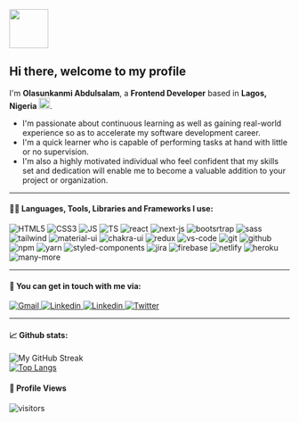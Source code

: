 <img src="https://cdn.jsdelivr.net/gh/Th3Wall/assets-cdn/PersonalGithubReadme/HandGreet.gif" height="70px" /> 

## Hi there, welcome to my profile

<p aligh="left">
  I'm <b>Olasunkanmi Abdulsalam</b>, a <b>Frontend Developer</b> based in <b>Lagos, Nigeria</b> 
  <img src="https://upload.wikimedia.org/wikipedia/commons/7/79/Flag_of_Nigeria.svg" width="20px"/>.

* I'm passionate about continuous learning as well as gaining real-world experience so as to accelerate my software development career.
* I'm a quick learner who is capable of performing tasks at hand with little or no supervision.
* I'm also a highly motivated individual who feel confident that my skills set and dedication will enable me to become a valuable addition to your project or organization.
</p>
<hr />

#### :man_technologist: Languages, Tools, Libraries and Frameworks I use:
<p>
 <img alt="HTML5" src="https://img.shields.io/badge/HTML5-E34F26?style=for-the-badge&logo=html5&logoColor=white" />
 <img alt="CSS3" src="https://img.shields.io/badge/CSS3-1572B6?style=for-the-badge&logo=css3&logoColor=white" />
 <img alt="JS" src="https://img.shields.io/badge/JavaScript-323330?style=for-the-badge&logo=javascript&logoColor=F7DF1E" />
 <img alt="TS" src="https://img.shields.io/badge/TypeScript-007ACC?style=for-the-badge&logo=typescript&logoColor=white" />
 <img alt="react" src="https://img.shields.io/badge/React-20232A?style=for-the-badge&logo=react&logoColor=61DAFB" />
 <img alt="next-js" src="https://img.shields.io/badge/next.js-000000?style=for-the-badge&logo=nextdotjs&logoColor=white" />
 <img alt="bootsrtrap" src="https://img.shields.io/badge/Bootstrap-563D7C?style=for-the-badge&logo=bootstrap&logoColor=white" />
 <img alt="sass" src="https://img.shields.io/badge/Sass-CC6699?style=for-the-badge&logo=sass&logoColor=white" />
 <img alt="tailwind" src="https://img.shields.io/badge/Tailwind_CSS-38B2AC?style=for-the-badge&logo=tailwind-css&logoColor=white" />
 <img alt="material-ui" src="https://img.shields.io/badge/Material%20UI-007FFF?style=for-the-badge&logo=mui&logoColor=white" />
 <img alt="chakra-ui" src="https://img.shields.io/badge/Chakra--UI-319795?style=for-the-badge&logo=chakra-ui&logoColor=white" />
 <img alt="redux" src="https://img.shields.io/badge/Redux-593D88?style=for-the-badge&logo=redux&logoColor=white" />
 <img alt="vs-code" src="https://img.shields.io/badge/Visual_Studio_Code-0078D4?style=for-the-badge&logo=visual%20studio%20code&logoColor=white" />
 <img alt="git" src="https://img.shields.io/badge/GIT-E44C30?style=for-the-badge&logo=git&logoColor=white" />
 <img alt="github" src="https://img.shields.io/badge/GitHub-100000?style=for-the-badge&logo=github&logoColor=white" />
 <img alt="npm" src="https://img.shields.io/badge/npm-CB3837?style=for-the-badge&logo=npm&logoColor=white" />
 <img alt="yarn" src="https://img.shields.io/badge/Yarn-2C8EBB?style=for-the-badge&logo=yarn&logoColor=white" />
 <img alt="styled-components" src="https://img.shields.io/badge/styled--components-DB7093?style=for-the-badge&logo=styled-components&logoColor=white" />
 <img alt="jira" src="https://img.shields.io/badge/Jira-0052CC?style=for-the-badge&logo=Jira&logoColor=white" />
 <img alt="firebase" src="https://img.shields.io/badge/firebase-ffca28?style=for-the-badge&logo=firebase&logoColor=black" />
 <img alt="netlify" src="https://img.shields.io/badge/Netlify-00C7B7?style=for-the-badge&logo=netlify&logoColor=white" />
 <img alt="heroku" src="https://img.shields.io/badge/Heroku-430098?style=for-the-badge&logo=heroku&logoColor=white" />
 <img alt="many-more" src="https://img.shields.io/badge/-STILL%20LEARNING%20MORE...-midnightblue?style=for-the-badge" />
</p>
<hr />
 
#### :compass: You can get in touch with me via:
<a href="mailto:olasunkanmiaq@gmail.com" target="_blank" rel="nofollow">
 <img alt="Gmail" src="https://img.shields.io/badge/Gmail-D14836?style=for-the-badge&logo=gmail&logoColor=white" />
</a>
<a href="https://www.linkedin.com/in/aqo" target="_blank" rel="nofollow">
 <img alt="Linkedin" src="https://img.shields.io/badge/LinkedIn-0077B5?style=for-the-badge&logo=linkedin&logoColor=white" />
</a>
<a href="https://wa.me/2349098419054" target="_blank" rel="nofollow">
 <img alt="Linkedin" src="https://img.shields.io/badge/WhatsApp-25D366?style=for-the-badge&logo=whatsapp&logoColor=white" />
</a>
<a href="https://www.twitter.com/OlasunkanmiDev" target="_blank" rel="nofollow">
 <img alt="Twitter" src="https://img.shields.io/badge/Twitter-1DA1F2?style=for-the-badge&logo=twitter&logoColor=white" />
</a>
<hr />

#### :chart_with_upwards_trend: Github stats:
![My GitHub Streak](http://github-readme-streak-stats.herokuapp.com?user=olasunkanmi1&hide_border=true&theme=black-ice&background=3D3D3D&stroke=00E6FE)
<br />
[![Top Langs](https://github-readme-stats.vercel.app/api/top-langs/?username=olasunkanmi1&layout=compact&theme=radical)](https://github.com/anuraghazra/github-readme-stats)
 <br />
#### :eyes: Profile Views
![visitors](https://komarev.com/ghpvc/?username=olasunkanmi1&color=blueviolet&style=flat-square&label=PROFILE+VIEWS)
